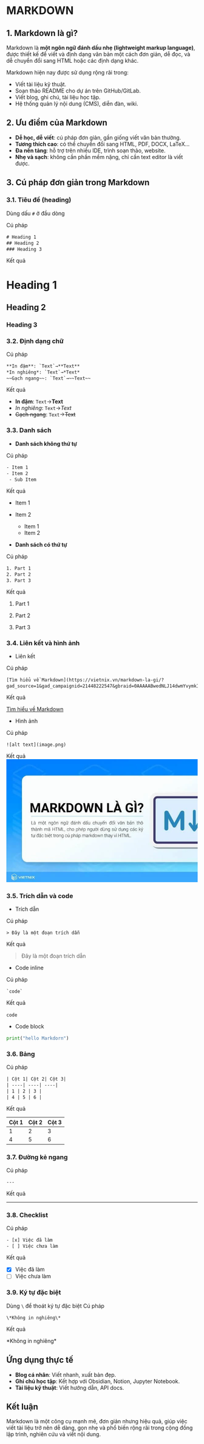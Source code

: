 # MARKDOWN
## 1. Markdown là gì?
Markdown là **một ngôn ngữ đánh dấu nhẹ (lightweight markup language)**, được thiết kế để viết và định dạng văn bản một cách đơn giản, dễ đọc, và dễ chuyển đổi sang HTML hoặc các định dạng khác.

Markdown hiện nay được sử dụng rộng rãi trong:
- Viết tài liệu kỹ thuật.
- Soạn thảo README cho dự án trên GitHub/GitLab.
- Viết blog, ghi chú, tài liệu học tập.
- Hệ thống quản lý nội dung (CMS), diễn đàn, wiki.
## 2. Ưu điểm của Markdown
- **Dễ học, dễ viết**: cú pháp đơn giản, gần giống viết văn bản thường.
- **Tương thích cao**: có thể chuyển đổi sang HTML, PDF, DOCX, LaTeX…
- **Đa nền tảng**: hỗ trợ trên nhiều IDE, trình soạn thảo, website.
- **Nhẹ và sạch**: không cần phần mềm nặng, chỉ cần text editor là viết được.
## 3. Cú pháp đơn giản trong Markdown
### 3.1. Tiêu đề (heading)
Dùng dấu `#` ở đầu dòng

Cú pháp
```
# Heading 1
## Heading 2
### Heading 3
```
Kết quả
# Heading 1
## Heading 2
### Heading 3
### 3.2. Định dạng chữ
Cú pháp
```
**In đậm**: `Text`→**Text**
*In nghiêng*: `Text`→*Text*
~~Gạch ngang~~: `Text`→~~Text~~
```
Kết quả
- **In đậm**: `Text`→**Text**
- *In nghiêng*: `Text`→*Text*
- ~~Gạch ngang~~: `Text`→~~Text~~
### 3.3. Danh sách
- **Danh sách không thứ tự**

Cú pháp
```
- Item 1
- Item 2
 - Sub Item
```
Kết quả

- Item 1

- Item 2

  - Item 1
  - Item 2
- **Danh sách có thứ tự**

Cú pháp
```
1. Part 1
2. Part 2
3. Part 3

```
Kết quả

1. Part 1

2. Part 2

3. Part 3
### 3.4. Liên kết và hình ảnh
- Liên kết

Cú pháp
```
[Tìm hiểu về Markdown](https://vietnix.vn/markdown-la-gi/?gad_source=1&gad_campaignid=21448222547&gbraid=0AAAAABwedNLJ14dwmYvymkIQgePYL15oo&gclid=Cj0KCQjwoP_FBhDFARIsANPG24PwRrSOXBdxQgpNaLrKobJc3HetS2MOMQpGaMXT2Lflkmd0aAikAjwaAsL8EALw_wcB)
```
Kết quả

[Tìm hiểu về Markdown](https://vietnix.vn/markdown-la-gi/?gad_source=1&gad_campaignid=21448222547&gbraid=0AAAAABwedNLJ14dwmYvymkIQgePYL15oo&gclid=Cj0KCQjwoP_FBhDFARIsANPG24PwRrSOXBdxQgpNaLrKobJc3HetS2MOMQpGaMXT2Lflkmd0aAikAjwaAsL8EALw_wcB)
- Hình ảnh

Cú pháp
```
![alt text](image.png)
```
Kết quả
![alt text](image.png)
### 3.5. Trích dẫn và code
- Trích dẫn

Cú pháp
```
> Đây là một đoạn trích dẫn
```
Kết quả
> Đây là một đoạn trích dẫn
- Code inline

Cú pháp
```
`code`
```
Kết quả

`code`
- Code block

```python
print("hello Markdorn")
```
### 3.6. Bảng
Cú pháp

```
| Cột 1| Cột 2| Cột 3|
| ----| ----| ----|
| 1 | 2 | 3 |
| 4 | 5 | 6 |
```
Kết quả

| Cột 1| Cột 2| Cột 3|
|----| ----| ----|
| 1 | 2 | 3 |
| 4 | 5 | 6 |
### 3.7. Đường kẻ ngang
Cú pháp

```
---
```
Kết quả

---
### 3.8. Checklist
Cú pháp

```
- [x] Việc đã làm
- [ ] Việc chưa làm
```
Kết quả

- [x] Việc đã làm
- [ ] Việc chưa làm
### 3.9. Ký tự đặc biệt
Dùng `\` để thoát ký tự đặc biệt
Cú pháp

```
\*Không in nghiêng\*
```
Kết quả

\*Không in nghiêng\*
## Ứng dụng thực tế
- **Blog cá nhân**: Viết nhanh, xuất bản đẹp.
- **Ghi chú học tập**: Kết hợp với Obsidian, Notion, Jupyter Notebook.
- **Tài liệu kỹ thuật**: Viết hướng dẫn, API docs.
## Kết luận
Markdown là một công cụ mạnh mẽ, đơn giản nhưng hiệu quả, giúp việc viết tài liệu trở nên dễ dàng, gọn nhẹ và phổ biến rộng rãi trong cộng đồng lập trình, nghiên cứu và viết nội dung.